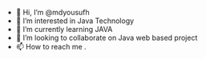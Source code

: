 - 👋 Hi, I’m @mdyousufh
- 👀 I’m interested in Java Technology
- 🌱 I’m currently learning JAVA
- 💞️ I’m looking to collaborate on Java web based project
- 📫 How to reach me .

<!---
mdyousufh/mdyousufh is a ✨ special ✨ repository because its `README.md` (this file) appears on your GitHub profile.
You can click the Preview link to take a look at your changes.
--->
